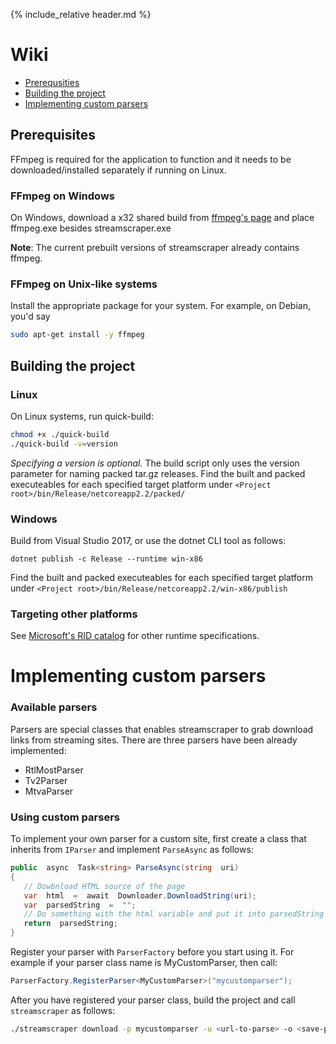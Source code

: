{% include_relative header.md %}

# Wiki
- [Prerequsities](#Prerequsities)
- [Building the project](#Building_the_project)
- [Implementing custom parsers](#Implementing_custom_parsers)

## Prerequisites

FFmpeg is required for the application to function and it needs to be downloaded/installed separately if running on Linux.

### FFmpeg on Windows

On Windows, download a x32 shared build from [ffmpeg's page](https://ffmpeg.zeranoe.com/builds/) and place ffmpeg.exe besides streamscraper.exe

**Note**: The current prebuilt versions of streamscraper already contains ffmpeg.

### FFmpeg on Unix-like systems

Install the appropriate package for your system. For example, on Debian, you'd say

```bash
sudo apt-get install -y ffmpeg
```


## Building the project
### Linux

On Linux systems, run quick-build:

```bash
chmod +x ./quick-build
./quick-build -v=version
```
*Specifying a version is optional.* The build script only uses the version parameter for naming packed tar.gz releases.
Find the built and packed executeables for each specified target platform under ``<Project root>/bin/Release/netcoreapp2.2/packed/``

### Windows
Build from Visual Studio 2017, or use the dotnet CLI tool as follows:

```
dotnet publish -c Release --runtime win-x86
```

Find the built and packed executeables for each specified target platform under ``<Project root>/bin/Release/netcoreapp2.2/win-x86/publish``

### Targeting other platforms

See [Microsoft's RID catalog](https://docs.microsoft.com/en-us/dotnet/core/rid-catalog) for other runtime specifications.

# Implementing custom parsers
### Available parsers

Parsers are special classes that enables streamscraper to grab download links from streaming sites. There are three parsers have been already implemented:

- RtlMostParser
- Tv2Parser
- MtvaParser

### Using custom parsers

To implement your own parser for a custom site, first create a class that inherits from `IParser` and implement ``ParseAsync`` as follows:

```csharp
public  async  Task<string> ParseAsync(string  uri)
{
   // Dowbnload HTML source of the page
   var  html  =  await  Downloader.DownloadString(uri);
   var  parsedString  =  "";
   // Do something with the html variable and put it into parsedString
   return  parsedString;
}
```
Register your parser with `ParserFactory` before you start using it. For example if your parser class name is MyCustomParser, then call:

```csharp
ParserFactory.RegisterParser<MyCustomParser>("mycustomparser");
```

After you have registered your parser class, build the project and call ``streamscraper`` as follows:

```bash
./streamscraper download -p mycustomparser -u <url-to-parse> -o <save-path>
```
